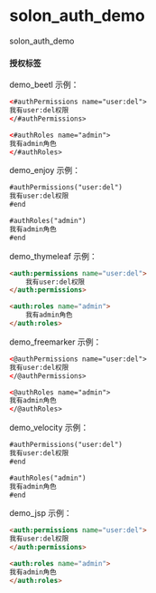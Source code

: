 # solon_auth_demo

solon_auth_demo


#### 授权标签

demo_beetl 示例：

```html
<#authPermissions name="user:del">
我有user:del权限
</#authPermissions>

<#authRoles name="admin">
我有admin角色
</#authRoles>
```

demo_enjoy 示例：

```html
#authPermissions("user:del")
我有user:del权限
#end

#authRoles("admin")
我有admin角色
#end
```

demo_thymeleaf 示例：

```html
<auth:permissions name="user:del">
    我有user:del权限
</auth:permissions>

<auth:roles name="admin">
    我有admin角色
</auth:roles>
```

demo_freemarker 示例：

```html
<@authPermissions name="user:del">
我有user:del权限
</@authPermissions>

<@authRoles name="admin">
我有admin角色
</@authRoles>
```

demo_velocity 示例：

```html
#authPermissions("user:del")
我有user:del权限
#end

#authRoles("admin")
我有admin角色
#end
```

demo_jsp 示例：

```html
<auth:permissions name="user:del">
我有user:del权限
</auth:permissions>

<auth:roles name="admin">
我有admin角色
</auth:roles>
```
